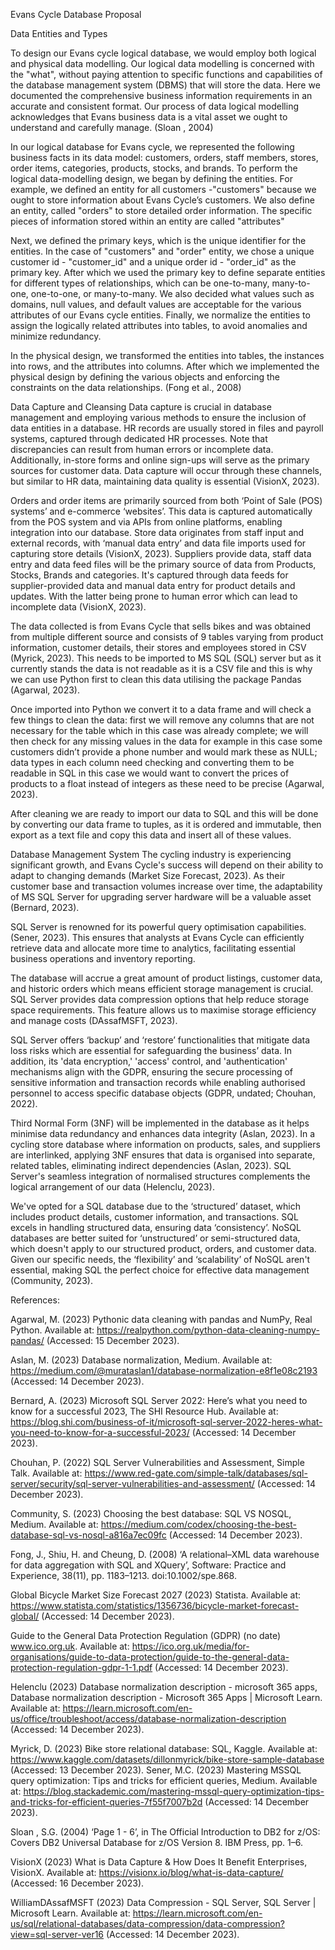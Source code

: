 Evans Cycle Database Proposal

Data Entities and Types

To design our Evans cycle logical database, we would employ both logical and physical data
modelling. Our logical data modelling is concerned with the "what", without paying attention
to specific functions and capabilities of the database management system (DBMS) that will
store the data. Here we documented the comprehensive business information requirements
in an accurate and consistent format. Our process of data logical modelling acknowledges
that Evans business data is a vital asset we ought to understand and carefully manage.
(Sloan , 2004)


In our logical database for Evans cycle, we represented the following business facts in its
data model: customers, orders, staff members, stores, order items, categories, products,
stocks, and brands. To perform the logical data-modelling design, we began by defining the
entities. For example, we defined an entity for all customers -"customers" because we ought to store
information about Evans Cycle’s customers. We also define an entity, called "orders" to store
detailed order information. The specific pieces of information stored within an entity are called "attributes"


Next, we defined the primary keys, which is the unique identifier for the entities. In the case
of "customers" and "order" entity, we chose a unique customer id - "customer_id" and a
unique order id - "order_id" as the primary key. After which we used the primary key to define
separate entities for different types of relationships, which can be one-to-many, many-to-one,
one-to-one, or many-to-many. We also decided what values such as domains, null values,
and default values are acceptable for the various attributes of our Evans cycle entities. Finally,
we normalize the entities to assign the logically related attributes into tables, to avoid
anomalies and minimize redundancy.


In the physical design, we transformed the entities into tables, the instances into rows, and
the attributes into columns. After which we implemented the physical design by defining the
various objects and enforcing the constraints on the data relationships. (Fong et al., 2008)



Data Capture and Cleansing
Data capture is crucial in database management and employing various methods to ensure the inclusion of data entities in a database. HR records are usually stored in files and payroll systems, captured through dedicated HR processes. Note that discrepancies can result from human errors or incomplete data. Additionally, in-store forms and online sign-ups will serve as the primary sources for customer data. Data capture will occur through these channels, but similar to HR data, maintaining data quality is essential (VisionX, 2023).

Orders and order items are primarily sourced from both ‘Point of Sale (POS) systems’ and e-commerce ‘websites’. This data is captured automatically from the POS system and via APIs from online platforms, enabling integration into our database. Store data originates from staff input and external records, with ‘manual data entry’ and data file imports used for capturing store details (VisionX, 2023). Suppliers provide data, staff data entry and data feed files will be the primary source of data from Products, Stocks, Brands and categories. It's captured through data feeds for supplier-provided data and manual data entry for product details and updates. With the latter being prone to human error which can lead to incomplete data (VisionX, 2023).

The data collected is from Evans Cycle that sells bikes and was obtained from multiple different source and consists of 9 tables varying from product information, customer details, their stores and employees stored in CSV (Myrick, 2023). This needs to be imported to MS SQL (SQL) server but as it currently stands the data is not readable as it is a CSV file and this is why we can use Python first to clean this data utilising the package Pandas (Agarwal, 2023).

Once imported into Python we convert it to a data frame and will check a few things to clean the data: first we will remove any columns that are not necessary for the table which in this case was already complete; we will then check for any missing values in the data for example in this case some customers didn’t provide a phone number and would mark these as NULL; data types in each column need checking and converting them to be readable in SQL in this case we would want to convert the prices of products to a float instead of integers as these need to be precise (Agarwal, 2023).

After cleaning we are ready to import our data to SQL and this will be done by converting our data frame to tuples, as it is ordered and immutable, then export as a text file and copy this data and insert all of these values.


Database Management System
The cycling industry is experiencing significant growth, and Evans Cycle's success will depend on their ability to adapt to changing demands (Market Size Forecast, 2023). As their customer base and transaction volumes increase over time, the adaptability of MS SQL Server for upgrading server hardware will be a valuable asset (Bernard, 2023).

SQL Server is renowned for its powerful query optimisation capabilities. (Sener, 2023). This ensures that analysts at Evans Cycle can efficiently retrieve data and allocate more time to analytics, facilitating essential business operations and inventory reporting.

The database will accrue a great amount of product listings, customer data, and historic orders which means efficient storage management is crucial. SQL Server provides data compression options that help reduce storage space requirements. This feature allows us to maximise storage efficiency and manage costs (DAssafMSFT, 2023).

SQL Server offers ‘backup’ and ‘restore’ functionalities that mitigate data loss risks which are essential for safeguarding the business’ data. In addition, its 'data encryption,' 'access' control, and 'authentication' mechanisms align with the GDPR, ensuring the secure processing of sensitive information and transaction records while enabling authorised personnel to access specific database objects (GDPR, undated; Chouhan, 2022).

Third Normal Form (3NF) will be implemented in the database as it helps minimise data redundancy and enhances data integrity (Aslan, 2023). In a cycling store database where information on products, sales, and suppliers are interlinked, applying 3NF ensures that data is organised into separate, related tables, eliminating indirect dependencies (Aslan, 2023). SQL Server's seamless integration of normalised structures complements the logical arrangement of our data (Helenclu, 2023).

We've opted for a SQL database due to the ‘structured’ dataset, which includes product details, customer information, and transactions. SQL excels in handling structured data, ensuring data ‘consistency’. NoSQL databases are better suited for ‘unstructured’ or semi-structured data, which doesn't apply to our structured product, orders, and customer data. Given our specific needs, the ‘flexibility’ and ‘scalability’ of NoSQL aren't essential, making SQL the perfect choice for effective data management (Community, 2023). 



References:


Agarwal, M. (2023) Pythonic data cleaning with pandas and NumPy, Real Python. Available at: https://realpython.com/python-data-cleaning-numpy-pandas/ (Accessed: 15 December 2023).

Aslan, M. (2023) Database normalization, Medium. Available at: https://medium.com/@murataslan1/database-normalization-e8f1e08c2193 (Accessed: 14 December 2023).

Bernard, A. (2023) Microsoft SQL Server 2022: Here’s what you need to know for a successful 2023, The SHI Resource Hub. Available at: https://blog.shi.com/business-of-it/microsoft-sql-server-2022-heres-what-you-need-to-know-for-a-successful-2023/ (Accessed: 14 December 2023).

Chouhan, P. (2022) SQL Server Vulnerabilities and Assessment, Simple Talk. Available at: https://www.red-gate.com/simple-talk/databases/sql-server/security/sql-server-vulnerabilities-and-assessment/ (Accessed: 14 December 2023).

Community, S. (2023) Choosing the best database: SQL VS NOSQL, Medium. Available at: https://medium.com/codex/choosing-the-best-database-sql-vs-nosql-a816a7ec09fc (Accessed: 14 December 2023).

Fong, J., Shiu, H. and Cheung, D. (2008) ‘A relational–XML data warehouse for data aggregation with SQL and XQuery’, Software: Practice and Experience, 38(11), pp. 1183–1213. doi:10.1002/spe.868.

Global Bicycle Market Size Forecast 2027 (2023) Statista. Available at: https://www.statista.com/statistics/1356736/bicycle-market-forecast-global/ (Accessed: 14 December 2023).

Guide to the General Data Protection Regulation (GDPR) (no date) www.ico.org.uk. Available at: https://ico.org.uk/media/for-organisations/guide-to-data-protection/guide-to-the-general-data-protection-regulation-gdpr-1-1.pdf (Accessed: 14 December 2023).

Helenclu (2023) Database normalization description - microsoft 365 apps, Database normalization description - Microsoft 365 Apps | Microsoft Learn. Available at: https://learn.microsoft.com/en-us/office/troubleshoot/access/database-normalization-description (Accessed: 14 December 2023).

Myrick, D. (2023) Bike store relational database: SQL, Kaggle. Available at: https://www.kaggle.com/datasets/dillonmyrick/bike-store-sample-database (Accessed: 13 December 2023).
Sener, M.C. (2023) Mastering MSSQL query optimization: Tips and tricks for efficient queries, Medium. Available at: https://blog.stackademic.com/mastering-mssql-query-optimization-tips-and-tricks-for-efficient-queries-7f55f7007b2d (Accessed: 14 December 2023).

Sloan , S.G. (2004) ‘Page 1 - 6’, in The Official Introduction to DB2 for z/OS: Covers DB2 Universal Database for z/OS Version 8. IBM Press, pp. 1–6.

VisionX (2023) What is Data Capture &amp; How Does It Benefit Enterprises, VisionX. Available at: https://visionx.io/blog/what-is-data-capture/ (Accessed: 16 December 2023).

WilliamDAssafMSFT (2023) Data Compression - SQL Server, SQL Server | Microsoft Learn. Available at: https://learn.microsoft.com/en-us/sql/relational-databases/data-compression/data-compression?view=sql-server-ver16 (Accessed: 14 December 2023).

